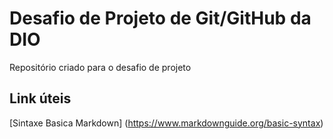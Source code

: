 #  Desafio de Projeto de Git/GitHub da DIO
Repositório criado para o desafio de projeto
## Link úteis
[Sintaxe Basica Markdown] (https://www.markdownguide.org/basic-syntax)
